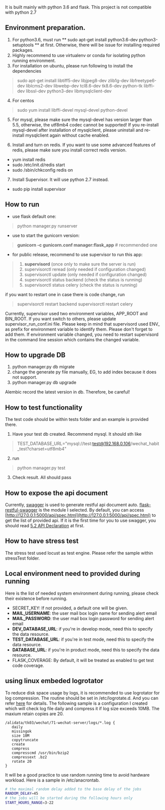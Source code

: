 It is built mainly with python 3.6 and flask. This project is not compatible with python 2.7

## Environment preparation.
1. For python3.6, must run ** sudo apt-get install python3.6-dev python3-setuptools ** at first. Otherwise, there will be issue for installing required packages.
2. Highly recommend to use virtualenv or conda for isolating python running environment.
3. For installation on ubuntu, please run following to install the dependencies
  > sudo apt-get install libtiff5-dev libjpeg8-dev zlib1g-dev libfreetype6-dev liblcms2-dev libwebp-dev tcl8.6-dev tk8.6-dev python-tk libffi-dev libssl-dev python3-dev libmysqlclient-dev

4. For centos
  > sudo yum install libffi-devel mysql-devel python-devel

5. For mysql, please make sure the mysql-devel has version larger than 5.5, otherwise, the utf8mb4 codec cannot be supported! If you re-install mysql-devel after installation of mysqlclient, please uninstall and re-install mysqlclient again without cache enabled.

6. Install and turn on redis. If you want to use some advanced features of redis, please make sure you install correct redis version.

  * yum install redis
  * sudo /etc/init.d/redis start
  * sudo /sbin/chkconfig redis on

7. Install Supervisor. It will use python 2.7 instead.

  * sudo pip install supervisor

## How to run
* use flask default one:
> python manager.py runserver

* use to start the gunicorn version:
> **gunicorn -c gunicorn.conf manager:flask_app**  # recommended one

* for public release, recommend to use supervisor to run this app:
> 1. **supervisord** (once only to make sure the server is run)
> 2. supervisorctl reread  (only needed if configuration changed)
> 3. supervisorctl update  (only needed if configuration changed)
> 4. supervisorctl status backend  (check the status is running)
> 5. supervisorctl status celery  (check the status is running)

if you want to restart one in case there is code change, run
> supervisorctl restart backend
> supervisorctl restart celery

Currently, supervisor used two environment variables, APP_ROOT and BIN_ROOT. If you want switch to others, please update supervisor_run_conf.ini file.
Please keep in mind that supervisord used ENV_ as prefix for environment variable to identify them. Please don't forget to add them.
If environment variable changed, you need to restart supervisord in the command line session which contains the changed variable.

## How to upgrade DB

1. python manager.py db migrate
2. change the generate py file manually, EG, to add index because it does not support.
3. python manager.py db upgrade

Alembic record the latest version in db. Therefore, be careful!

## How to test functionality
The test code should be within tests folder and an example is provided there.

1. Have your test db created. Recommend mysql. It should sth like
> TEST_DATABASE_URL="mysql://test:test@192.168.0.106/wechat_habit_test?charset=utf8mb4"

2. run
> python manager.py test

3. Check result. All should pass

## How to expose the api document
Currently, [swagger](http://swagger.io/) is used to generate restful api document auto. [flask-restful-swagger](https://github.com/rantav/flask-restful-swagger) is the module I selected.
By default, you can access [http://127.0.0.1:5000/api/spec.html](http://127.0.0.1:5000/api/spec.html) to get the list of provided api.
If it is the first time for you to use swagger, you should read [5.2 API Declaration](http://docs.swagger.io/spec.html) at first.


## How to have stress test
The stress test used locust as test engine. Please refer the sample within stressTest folder.

## Local environment need to provided during running
Here is the list of needed system environment during running, please check their existence before running.

* SECRET_KEY: If not provided, a default one will be given.
* **MAIL_USERNAME**: the user mail box login name for sending alert email
* **MAIL_PASSWORD**: the user mail box login password for sending alert email
* **DEV_DATABASE_URL**: if you're in develop mode, need this to specify the data resource.
* **TEST_DATABASE_URL**: if you're in test mode, need this to specify the data resource.
* **DATABASE_URL**: if you're in product mode, need this to specify the data resource.
* FLASK_COVERAGE: By default, it will be treated as enabled to get test code coverage.

## using linux embeded logrotator
To reduce disk space usage by logs, it is recommended to use logrotator for log compression.
The routine should be set in /etc/logrotate.d. And you can refer [here](http://www.softpanorama.org/Commercial_linuxes/RHEL/rhel_log_rotation.shtml) for details.
The following sample is a configuration I created which will check log file daily and compress it if log size exceeds 10MB. The maxium retain copies are 20.

```
/alidata/tk03/wechat/71-wechat-server/logs/*.log {
   daily
   missingok
   size 10M
   copytruncate
   create
   compress
   compresscmd /usr/bin/bzip2
   compressext .bz2
   rotate 20
}
```

It will be a good practice to use random running time to avoid hardware workload. Here is a sample in /etc/anacrontab.

```bash
# the maximal random delay added to the base delay of the jobs
RANDOM_DELAY=45
# the jobs will be started during the following hours only
START_HOURS_RANGE=3-22
```
